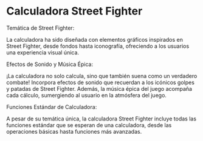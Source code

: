 # Calculadora Street Fighter

Temática de Street Fighter:

La calculadora ha sido diseñada con elementos gráficos inspirados en Street Fighter, desde fondos hasta iconografía, ofreciendo a los usuarios una experiencia visual única.

Efectos de Sonido y Música Épica:

¡La calculadora no solo calcula, sino que también suena como un verdadero combate! Incorpora efectos de sonido que recuerdan a los icónicos golpes y patadas de Street Fighter. Además, la música épica del juego acompaña cada cálculo, sumergiendo al usuario en la atmósfera del juego.

Funciones Estándar de Calculadora:

A pesar de su temática única, la calculadora Street Fighter incluye todas las funciones estándar que se esperan de una calculadora, desde las operaciones básicas hasta funciones más avanzadas.
